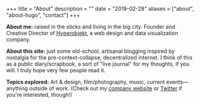 +++
title = "About"
description = ""
date = "2019-02-28"
aliases = ["about", "about-hugo", "contact"]
+++

**About me:** raised in the sticks and living in the big city. Founder and Creative Director of [Hyperobjekt](https://www.hyperobjekt.com), a web design and data visualization company. 

**About this site:** just some old-school, artisanal blogging inspired by nostalgia for the pre-context-collapse, decentralized internet. I think of this as a public diary/scrapbook, a sort of "live journal" for my thoughts, if you will. I truly hope very few people read it.

**Topics explored:** Art & design, film/photography, music, current events—anything outside of work.  (Check out my [company website](https://www.hyperobjekt.com) or [Twitter](https://twitter.com/Hyper0bjekt) if you're interested, though!)